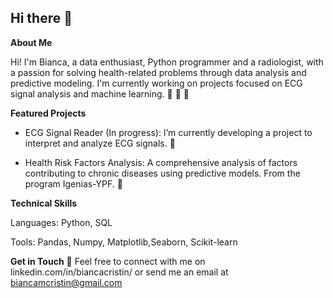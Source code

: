 ## Hi there 👋

__About Me__

Hi! I'm Bianca, a data enthusiast, Python programmer and a radiologist, with a passion for solving health-related problems through data analysis and predictive modeling. I'm currently working on projects focused on ECG signal analysis and machine learning. 👾 👾 👾

__Featured Projects__

+ ECG Signal Reader (In progress): I’m currently developing a project to interpret and analyze ECG signals. 🌱

+ Health Risk Factors Analysis: A comprehensive analysis of factors contributing to chronic diseases using predictive models. From the program Igenias-YPF. 🌻

__Technical Skills__

Languages: Python, SQL

Tools: Pandas, Numpy, Matplotlib,Seaborn, Scikit-learn

__Get in Touch__ 📩
Feel free to connect with me on  linkedin.com/in/biancacristin/ or send me an email at biancamcristin@gmail.com 
